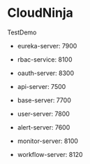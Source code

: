 # CloudNinja
TestDemo


- eureka-server: 7900
- rbac-service: 8100
- oauth-server: 8300
  
- api-server: 7500
- base-server: 7700
- user-server: 7800
- alert-server: 7600
- monitor-server: 8100
- workflow-server: 8120
